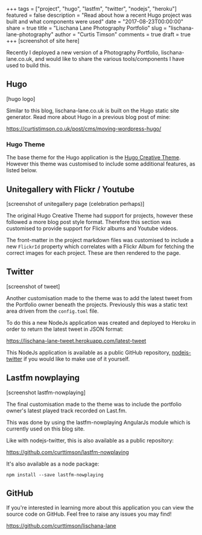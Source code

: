 +++
tags = ["project", "hugo", "lastfm", "twitter", "nodejs", "heroku"]
featured = false
description = "Read about how a recent Hugo project was built and what components were used"
date = "2017-08-23T00:00:00"
share = true
title = "Lischana Lane Photography Portfolio"
slug = "lischana-lane-photography"
author = "Curtis Timson"
comments = true
draft = true
+++
[screenshot of site here]

Recently I deployed a new version of a Photography Portfolio, lischana-lane.co.uk, and would like to share the various tools/components I have used to build this.

## Hugo

[hugo logo]

Similar to this blog, lischana-lane.co.uk is built on the Hugo static site generator. Read more about Hugo in a previous blog post of mine:

https://curtistimson.co.uk/post/cms/moving-wordpress-hugo/

### Hugo Theme

The base theme for the Hugo application is the [Hugo Creative Theme](https://github.com/digitalcraftsman/hugo-creative-theme). However this theme was customised to include some additional features, as listed below.

## Unitegallery with Flickr / Youtube

[screenshot of unitegallery page (celebration perhaps)]

The original Hugo Creative Theme had support for projects, however these followed a more blog post style format. Therefore this section was customised to provide support for Flickr albums and Youtube videos.

The front-matter in the project markdown files was customised to include a new `FlickrId` property which correlates with a Flickr Album for fetching the correct images for each project. These are then rendered to the page.

## Twitter

[screenshot of tweet]

Another customisation made to the theme was to add the latest tweet from the Portfolio owner beneath the projects. Previously this was a static text area driven from the `config.toml` file.

To do this a new NodeJs application was created and deployed to Heroku in order to return the latest tweet in JSON format:

https://lischana-lane-tweet.herokuapp.com/latest-tweet

This NodeJs application is available as a public GitHub repository, [nodejs-twitter](https://github.com/curttimson/nodejs-twitter) if you would like to make use of it yourself.

## Lastfm nowplaying

[screenshot lastfm-nowplaying]

The final customisation made to the theme was to include the portfolio owner's latest played track recorded on Last.fm.

This was done by using the lastfm-nowplaying AngularJs module which is currently used on this blog site.

Like with nodejs-twitter, this is also available as a public repository:

https://github.com/curttimson/lastfm-nowplaying

It's also available as a node package:

```
npm install --save lastfm-nowplaying
```

## GitHub

If you're interested in learning more about this application you can view the source code on GitHub. Feel free to raise any issues you may find!

https://github.com/curttimson/lischana-lane
